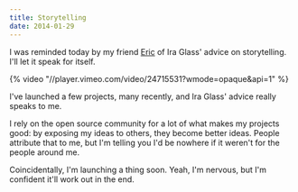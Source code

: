 ```yaml
---
title: Storytelling
date: 2014-01-29
---
```


I was reminded today by my friend [Eric](http://twitter.com/akaoka) of Ira Glass' advice on storytelling. I'll let it speak for itself.

{% video "//player.vimeo.com/video/24715531?wmode=opaque&amp;api=1" %}

I've launched a few projects, many recently, and Ira Glass' advice really speaks to me.

I rely on the open source community for a lot of what makes my projects good: by exposing my ideas to others, they become better ideas. People attribute that to me, but I'm telling you I'd be nowhere if it weren't for the people around me.

Coincidentally, I'm launching a thing soon. Yeah, I'm nervous, but I'm confident it'll work out in the end.
